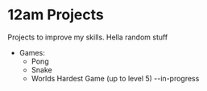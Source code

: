 # 12am Projects

Projects to improve my skills. Hella random stuff

* Games:
	- Pong
	- Snake 
	- Worlds Hardest Game (up to level 5) --in-progress
